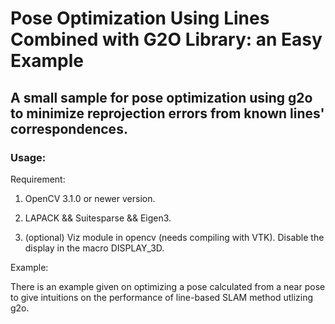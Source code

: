 # Pose Optimization Using Lines Combined with G2O Library: an Easy Example

## A small sample for pose optimization using g2o to minimize reprojection errors from known lines' correspondences.

### Usage:

Requirement:

1. OpenCV 3.1.0 or newer version.

2. LAPACK && Suitesparse && Eigen3.

3. (optional) Viz module in opencv (needs compiling with VTK). Disable the display in the macro DISPLAY_3D.

Example:

There is an example given on optimizing a pose calculated from a near pose to give intuitions on the performance of line-based SLAM method utlizing g2o. 
